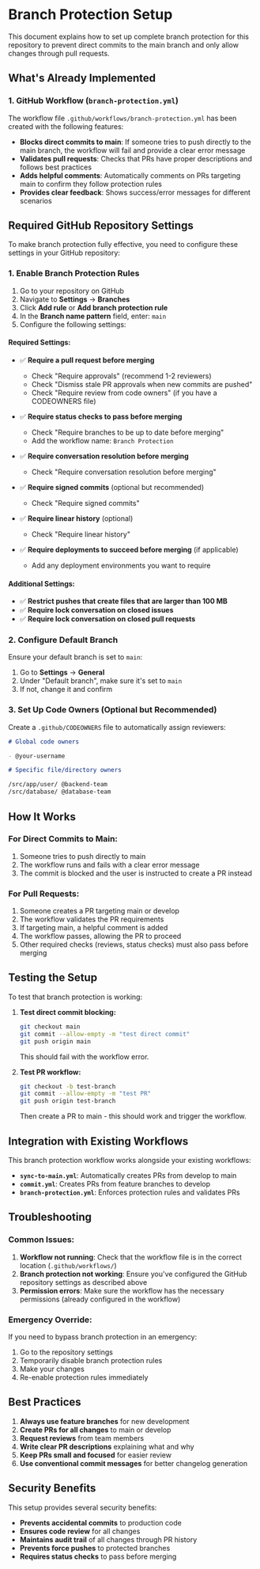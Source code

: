 # Branch Protection Setup

This document explains how to set up complete branch protection for this repository to prevent direct commits to the main branch and only allow changes through pull requests.

## What's Already Implemented

### 1. GitHub Workflow (`branch-protection.yml`)

The workflow file `.github/workflows/branch-protection.yml` has been created with the following features:

- **Blocks direct commits to main**: If someone tries to push directly to the main branch, the workflow will fail and provide a clear error message
- **Validates pull requests**: Checks that PRs have proper descriptions and follows best practices
- **Adds helpful comments**: Automatically comments on PRs targeting main to confirm they follow protection rules
- **Provides clear feedback**: Shows success/error messages for different scenarios

## Required GitHub Repository Settings

To make branch protection fully effective, you need to configure these settings in your GitHub repository:

### 1. Enable Branch Protection Rules

1. Go to your repository on GitHub
2. Navigate to **Settings** → **Branches**
3. Click **Add rule** or **Add branch protection rule**
4. In the **Branch name pattern** field, enter: `main`
5. Configure the following settings:

#### Required Settings:

- ✅ **Require a pull request before merging**

  - Check "Require approvals" (recommend 1-2 reviewers)
  - Check "Dismiss stale PR approvals when new commits are pushed"
  - Check "Require review from code owners" (if you have a CODEOWNERS file)

- ✅ **Require status checks to pass before merging**

  - Check "Require branches to be up to date before merging"
  - Add the workflow name: `Branch Protection`

- ✅ **Require conversation resolution before merging**

  - Check "Require conversation resolution before merging"

- ✅ **Require signed commits** (optional but recommended)

  - Check "Require signed commits"

- ✅ **Require linear history** (optional)

  - Check "Require linear history"

- ✅ **Require deployments to succeed before merging** (if applicable)
  - Add any deployment environments you want to require

#### Additional Settings:

- ✅ **Restrict pushes that create files that are larger than 100 MB**
- ✅ **Require lock conversation on closed issues**
- ✅ **Require lock conversation on closed pull requests**

### 2. Configure Default Branch

Ensure your default branch is set to `main`:

1. Go to **Settings** → **General**
2. Under "Default branch", make sure it's set to `main`
3. If not, change it and confirm

### 3. Set Up Code Owners (Optional but Recommended)

Create a `.github/CODEOWNERS` file to automatically assign reviewers:

```markdown
# Global code owners

- @your-username

# Specific file/directory owners

/src/app/user/ @backend-team
/src/database/ @database-team
```

## How It Works

### For Direct Commits to Main:

1. Someone tries to push directly to main
2. The workflow runs and fails with a clear error message
3. The commit is blocked and the user is instructed to create a PR instead

### For Pull Requests:

1. Someone creates a PR targeting main or develop
2. The workflow validates the PR requirements
3. If targeting main, a helpful comment is added
4. The workflow passes, allowing the PR to proceed
5. Other required checks (reviews, status checks) must also pass before merging

## Testing the Setup

To test that branch protection is working:

1. **Test direct commit blocking:**

   ```bash
   git checkout main
   git commit --allow-empty -m "test direct commit"
   git push origin main
   ```

   This should fail with the workflow error.

2. **Test PR workflow:**
   ```bash
   git checkout -b test-branch
   git commit --allow-empty -m "test PR"
   git push origin test-branch
   ```
   Then create a PR to main - this should work and trigger the workflow.

## Integration with Existing Workflows

This branch protection workflow works alongside your existing workflows:

- **`sync-to-main.yml`**: Automatically creates PRs from develop to main
- **`commit.yml`**: Creates PRs from feature branches to develop
- **`branch-protection.yml`**: Enforces protection rules and validates PRs

## Troubleshooting

### Common Issues:

1. **Workflow not running**: Check that the workflow file is in the correct location (`.github/workflows/`)
2. **Branch protection not working**: Ensure you've configured the GitHub repository settings as described above
3. **Permission errors**: Make sure the workflow has the necessary permissions (already configured in the workflow)

### Emergency Override:

If you need to bypass branch protection in an emergency:

1. Go to the repository settings
2. Temporarily disable branch protection rules
3. Make your changes
4. Re-enable protection rules immediately

## Best Practices

1. **Always use feature branches** for new development
2. **Create PRs for all changes** to main or develop
3. **Request reviews** from team members
4. **Write clear PR descriptions** explaining what and why
5. **Keep PRs small and focused** for easier review
6. **Use conventional commit messages** for better changelog generation

## Security Benefits

This setup provides several security benefits:

- **Prevents accidental commits** to production code
- **Ensures code review** for all changes
- **Maintains audit trail** of all changes through PR history
- **Prevents force pushes** to protected branches
- **Requires status checks** to pass before merging
